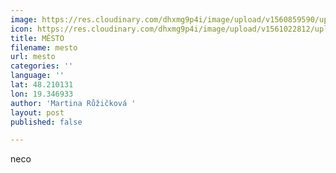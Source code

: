 ```yaml
---
image: https://res.cloudinary.com/dhxmg9p4i/image/upload/v1560859590/uploads/bcaa-1.png
icon: https://res.cloudinary.com/dhxmg9p4i/image/upload/v1561022812/uploads/icon-clock.jpg
title: MĚSTO
filename: mesto
url: mesto
categories: ''
language: ''
lat: 48.210131
lon: 19.346933
author: 'Martina Růžičková '
layout: post
published: false

---
```

neco